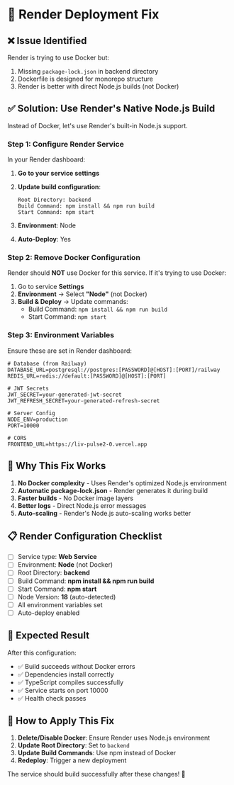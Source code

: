 # 🔧 Render Deployment Fix

## ❌ **Issue Identified**

Render is trying to use Docker but:
1. Missing `package-lock.json` in backend directory
2. Dockerfile is designed for monorepo structure
3. Render is better with direct Node.js builds (not Docker)

## ✅ **Solution: Use Render's Native Node.js Build**

Instead of Docker, let's use Render's built-in Node.js support.

### Step 1: Configure Render Service

In your Render dashboard:

1. **Go to your service settings**
2. **Update build configuration**:
   ```
   Root Directory: backend
   Build Command: npm install && npm run build
   Start Command: npm start
   ```

3. **Environment**: Node
4. **Auto-Deploy**: Yes

### Step 2: Remove Docker Configuration

Render should **NOT** use Docker for this service. If it's trying to use Docker:

1. Go to service **Settings**
2. **Environment** → Select **"Node"** (not Docker)
3. **Build & Deploy** → Update commands:
   - Build Command: `npm install && npm run build`
   - Start Command: `npm start`

### Step 3: Environment Variables

Ensure these are set in Render dashboard:

```env
# Database (from Railway)
DATABASE_URL=postgresql://postgres:[PASSWORD]@[HOST]:[PORT]/railway
REDIS_URL=redis://default:[PASSWORD]@[HOST]:[PORT]

# JWT Secrets
JWT_SECRET=your-generated-jwt-secret
JWT_REFRESH_SECRET=your-generated-refresh-secret

# Server Config
NODE_ENV=production
PORT=10000

# CORS
FRONTEND_URL=https://liv-pulse2-0.vercel.app
```

## 🎯 **Why This Fix Works**

1. **No Docker complexity** - Uses Render's optimized Node.js environment
2. **Automatic package-lock.json** - Render generates it during build
3. **Faster builds** - No Docker image layers
4. **Better logs** - Direct Node.js error messages
5. **Auto-scaling** - Render's Node.js auto-scaling works better

## 📋 **Render Configuration Checklist**

- [ ] Service type: **Web Service**
- [ ] Environment: **Node** (not Docker)
- [ ] Root Directory: **backend**
- [ ] Build Command: **npm install && npm run build**
- [ ] Start Command: **npm start**
- [ ] Node Version: **18** (auto-detected)
- [ ] All environment variables set
- [ ] Auto-deploy enabled

## 🚀 **Expected Result**

After this configuration:
- ✅ Build succeeds without Docker errors
- ✅ Dependencies install correctly
- ✅ TypeScript compiles successfully
- ✅ Service starts on port 10000
- ✅ Health check passes

## 🔄 **How to Apply This Fix**

1. **Delete/Disable Docker**: Ensure Render uses Node.js environment
2. **Update Root Directory**: Set to `backend`
3. **Update Build Commands**: Use npm instead of Docker
4. **Redeploy**: Trigger a new deployment

The service should build successfully after these changes! 🎉